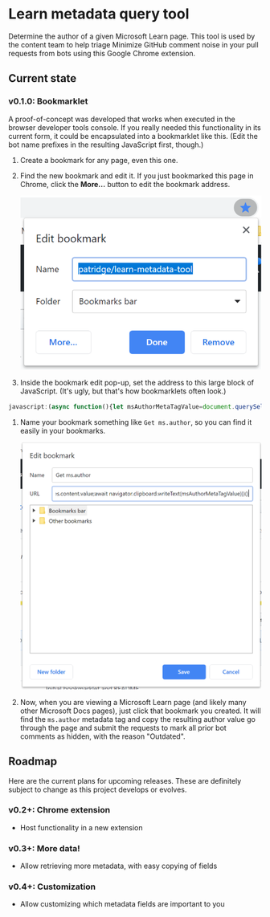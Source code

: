# Learn metadata query tool

Determine the author of a given Microsoft Learn page. This tool is used by the content team to help triage Minimize GitHub comment noise in your pull requests from bots using this Google Chrome extension.

## Current state

### v0.1.0: Bookmarklet

A proof-of-concept was developed that works when executed in the browser developer tools console. If you really needed this functionality in its current form, it could be encapsulated into a bookmarklet like this. (Edit the bot name prefixes in the resulting JavaScript first, though.)

1. Create a bookmark for any page, even this one.
1. Find the new bookmark and edit it. If you just bookmarked this page in Chrome, click the **More...** button to edit the bookmark address.

    ![Screenshot of the initial bookmark addition pop-up in Windows Chrome](media/new-bookmark-windows-chrome.png)

1. Inside the bookmark edit pop-up, set the address to this large block of JavaScript. (It's ugly, but that's how bookmarklets often look.)

```js
javascript:(async function(){let msAuthorMetaTagValue=document.querySelectorAll("meta[name='ms.author']")[0].attributes.content.value;let gitHubLocationLive = document.querySelectorAll("meta[name='original_ref_skeleton_git_url']")[0].attributes["content"].value;let gitHubLocationMaster = gitHubLocationLive.replace("/live/", "/master/");await navigator.clipboard.writeText(msAuthorMetaTagValue);window.alert(`Copied '${msAuthorMetaTagValue}' to clipboard.`);window.open(gitHubLocationMaster, "_blank")})()
```

1. Name your bookmark something like `Get ms.author`, so you can find it easily in your bookmarks.

    ![Screenshot of the bookmark edit pop-up after setting the fields to match these directions.](media/edit-bookmark-windows-chrome.png)

1. Now, when you are viewing a Microsoft Learn page (and likely many other Microsoft Docs pages), just click that bookmark you created. It will find the `ms.author` metadata tag and copy the resulting author value go through the page and submit the requests to mark all prior bot comments as hidden, with the reason "Outdated".

## Roadmap

Here are the current plans for upcoming releases. These are definitely subject to change as this project develops or evolves.

### v0.2+: Chrome extension

* Host functionality in a new extension

### v0.3+: More data!

* Allow retrieving more metadata, with easy copying of fields

### v0.4+: Customization

* Allow customizing which metadata fields are important to you
